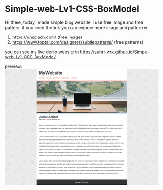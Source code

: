 # Simple-web-Lv1-CSS-BoxModel
Hi there, today i made simple blog website.
i use free image and free pattern. if you need the link you can exlpore more image and pattern in:
1. https://unsplash.com/ (free image)
2. https://www.toptal.com/designers/subtlepatterns/ (free patterns)

you can see my live demo website in https://suhri-wrk.github.io/Simple-web-Lv1-CSS-BoxModel/

preview:
![alt text](https://raw.githubusercontent.com/suhri-wrk/Simple-web-Lv1-CSS-BoxModel/refs/heads/main/preview%20the%20simple%20website.png)
